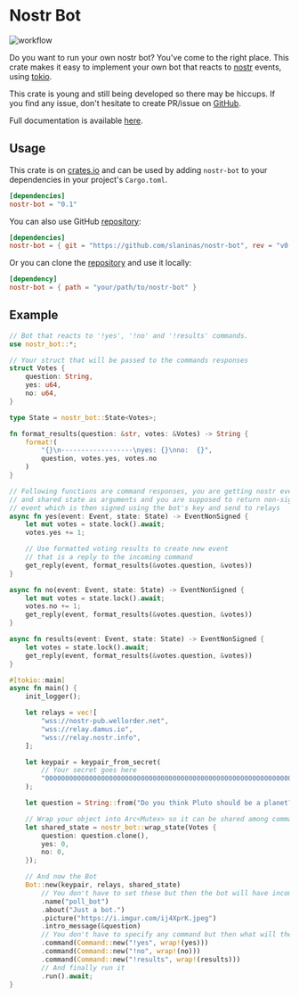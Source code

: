 # Nostr Bot

![workflow](https://github.com/slaninas/nostr-bot/actions/workflows/rust.yml/badge.svg)

Do you want to run your own nostr bot? You've come to the right place.
This crate makes it easy to implement your own bot that reacts to [nostr](https://github.com/nostr-protocol/nostr) events, using [tokio](https://github.com/tokio-rs/tokio).

This crate is young and still being developed so there may be hiccups. If you find any issue, don't hesitate to create PR/issue on [GitHub](https://github.com/slaninas/nostr-bot).

Full documentation is available [here](https://docs.rs/nostr-bot/latest/nostr_bot/).

## Usage

This crate is on [crates.io](https://crates.io/crates/nostr-bot) and can be
used by adding `nostr-bot` to your dependencies in your project's `Cargo.toml`.

```toml
[dependencies]
nostr-bot = "0.1"

```

You can also use GitHub [repository](https://github.com/slaninas/nostr-bot):
```toml
[dependencies]
nostr-bot = { git = "https://github.com/slaninas/nostr-bot", rev = "v0.1" }
```

Or you can clone the [repository](https://github.com/slaninas/nostr-bot) and use it locally:
```toml
[dependency]
nostr-bot = { path = "your/path/to/nostr-bot" }
```



## Example
```rust
// Bot that reacts to '!yes', '!no' and '!results' commands.
use nostr_bot::*;

// Your struct that will be passed to the commands responses
struct Votes {
    question: String,
    yes: u64,
    no: u64,
}

type State = nostr_bot::State<Votes>;

fn format_results(question: &str, votes: &Votes) -> String {
    format!(
        "{}\n------------------\nyes: {}\nno:  {}",
        question, votes.yes, votes.no
    )
}

// Following functions are command responses, you are getting nostr event
// and shared state as arguments and you are supposed to return non-signed
// event which is then signed using the bot's key and send to relays
async fn yes(event: Event, state: State) -> EventNonSigned {
    let mut votes = state.lock().await;
    votes.yes += 1;

    // Use formatted voting results to create new event
    // that is a reply to the incoming command
    get_reply(event, format_results(&votes.question, &votes))
}

async fn no(event: Event, state: State) -> EventNonSigned {
    let mut votes = state.lock().await;
    votes.no += 1;
    get_reply(event, format_results(&votes.question, &votes))
}

async fn results(event: Event, state: State) -> EventNonSigned {
    let votes = state.lock().await;
    get_reply(event, format_results(&votes.question, &votes))
}

#[tokio::main]
async fn main() {
    init_logger();

    let relays = vec![
        "wss://nostr-pub.wellorder.net",
        "wss://relay.damus.io",
        "wss://relay.nostr.info",
    ];

    let keypair = keypair_from_secret(
        // Your secret goes here
        "0000000000000000000000000000000000000000000000000000000000000001",
    );

    let question = String::from("Do you think Pluto should be a planet?");

    // Wrap your object into Arc<Mutex> so it can be shared among command handlers
    let shared_state = nostr_bot::wrap_state(Votes {
        question: question.clone(),
        yes: 0,
        no: 0,
    });

    // And now the Bot
    Bot::new(keypair, relays, shared_state)
        // You don't have to set these but then the bot will have incomplete profile info :(
        .name("poll_bot")
        .about("Just a bot.")
        .picture("https://i.imgur.com/ij4XprK.jpeg")
        .intro_message(&question)
        // You don't have to specify any command but then what will the bot do? Nothing.
        .command(Command::new("!yes", wrap!(yes)))
        .command(Command::new("!no", wrap!(no)))
        .command(Command::new("!results", wrap!(results)))
        // And finally run it
        .run().await;
}
```
